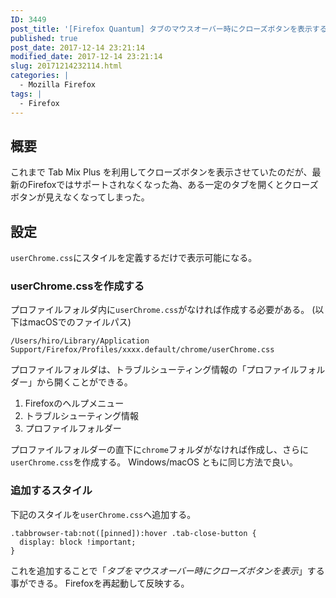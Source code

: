 ```yaml
---
ID: 3449
post_title: '[Firefox Quantum] タブのマウスオーバー時にクローズボタンを表示する方法'
published: true
post_date: 2017-12-14 23:21:14
modified_date: 2017-12-14 23:21:14
slug: 20171214232114.html
categories: |
  - Mozilla Firefox
tags: |
  - Firefox
---
```

## 概要

これまで Tab Mix Plus を利用してクローズボタンを表示させていたのだが、最新のFirefoxではサポートされなくなった為、ある一定のタブを開くとクローズボタンが見えなくなってしまった。

## 設定

`userChrome.css`にスタイルを定義するだけで表示可能になる。

### userChrome.cssを作成する

プロファイルフォルダ内に`userChrome.css`がなければ作成する必要がある。
(以下はmacOSでのファイルパス)

```
/Users/hiro/Library/Application Support/Firefox/Profiles/xxxx.default/chrome/userChrome.css
```

プロファイルフォルダは、トラブルシューティング情報の「プロファイルフォルダー」から開くことができる。

1. Firefoxのヘルプメニュー
1. トラブルシューティング情報
1. プロファイルフォルダー

プロファイルフォルダーの直下に`chrome`フォルダがなければ作成し、さらに`userChrome.css`を作成する。
Windows/macOS ともに同じ方法で良い。


### 追加するスタイル

下記のスタイルを`userChrome.css`へ追加する。

```language-css
.tabbrowser-tab:not([pinned]):hover .tab-close-button {
  display: block !important;
}
```

これを追加することで「*タブをマウスオーバー時にクローズボタンを表示*」する事ができる。
Firefoxを再起動して反映する。